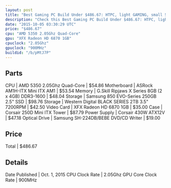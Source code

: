 ```yaml
---
layout: post
title: "Best Gaming PC Build Under $486.67: HTPC, light GAMING, small SURFING machine!"
description: "Check this Best Gaming PC Build Under $486.67: HTPC, light GAMING, small SURFING machine!. CPU: AMD 5350 2.05Ghz Quad-Core, Motherboard: ASRock AM1H-ITX Mini ITX AM1, Memo"
date: "2015-10-05 03:30:29 UTC"
price: "$486.67"
cpu: "AMD 5350 2.05Ghz Quad-Core"
gpu: "XFX Radeon HD 6870 1GB"
cpuclock: "2.05Ghz"
gpuclock: "900MHz"
buildid: "/b/pMtJ7P"
---
```


## Parts

CPU | AMD 5350 2.05Ghz Quad-Core | $54.86
Motherboard | ASRock AM1H-ITX Mini ITX AM1 | $53.54
Memory | G.Skill Ripjaws X Series 8GB (2 x 4GB) DDR3-1600 | $48.04
Storage | Samsung 850 EVO-Series 250GB 2.5" SSD | $98.76
Storage | Western Digital BLACK SERIES 2TB 3.5" 7200RPM | $42.50
Video Card | XFX Radeon HD 6870 1GB | $35.00
Case | Corsair 250D Mini ITX Tower | $87.79
Power Supply | Corsair 430W ATX12V | $47.18
Optical Drive | Samsung SH-224DB/BEBE DVD/CD Writer | $19.00

## Price

Total | $486.67

## Details

Date Published | Oct. 1, 2015
CPU Clock Rate | 2.05Ghz
GPU Core Clock Rate | 900MHz